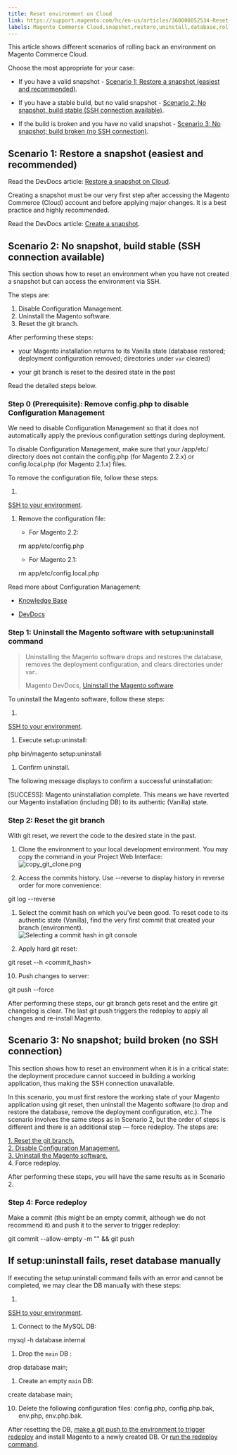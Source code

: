 ```yaml
---
title: Reset environment on Cloud
link: https://support.magento.com/hc/en-us/articles/360000852534-Reset-environment-on-Cloud
labels: Magento Commerce Cloud,snapshot,restore,uninstall,database,roll back,git,2.2.x,2.1.x,how to
---
```


This article shows different scenarios of rolling back an environment on Magento Commerce Cloud.

Choose the most appropriate for your case:

* If you have a valid snapshot - [Scenario 1: Restore a snapshot (easiest and recommended)](#scen1).

* If you have a stable build, but no valid snapshot - [Scenario 2: No snapshot, build stable (SSH connection available)](#scen2).

* If the build is broken and you have no valid snapshot - [Scenario 3: No snapshot; build broken (no SSH connection)](#scen3).

## Scenario 1: Restore a snapshot (easiest and recommended)

Read the DevDocs article: [Restore a snapshot on Cloud](http://devdocs.magento.com/guides/v2.2/cloud/project/project-webint-snap.html#restore-snapshot).

Creating a snapshot must be our very first step after accessing the Magento Commerce (Cloud) account and before applying major changes. It is a best practice and highly recommended.

Read the DevDocs article: [Create a snapshot](http://devdocs.magento.com/guides/v2.2/cloud/project/project-webint-snap.html#create-snapshot).

## Scenario 2: No snapshot, build stable (SSH connection available)

This section shows how to reset an environment when you have not created a snapshot but can access the environment via SSH.

The steps are:

1. Disable Configuration Management.  
 1. Uninstall the Magento software.  
 2. Reset the git branch.

After performing these steps:

* your Magento installation returns to its Vanilla state (database restored; deployment configuration removed; directories under `var` cleared)

* your git branch is reset to the desired state in the past

Read the detailed steps below.

### Step 0 (Prerequisite): Remove config.php to disable Configuration Management

We need to disable Configuration Management so that it does not automatically apply the previous configuration settings during deployment.

To disable Configuration Management, make sure that your /app/etc/ directory does not contain the config.php (for Magento 2.2.x) or config.local.php (for Magento 2.1.x) files.

To remove the configuration file, follow these steps:

1. 
[SSH to your environment](http://devdocs.magento.com/guides/v2.2/cloud/env/environments-ssh.html#ssh).

1. Remove the configuration file:

	
	* For Magento 2.2:  
	
	rm app/etc/config.php
	
	
	* For Magento 2.1:  
	
	rm app/etc/config.local.php

Read more about Configuration Management:

* [Knowledge Base](https://support.magento.com/hc/en-us/articles/115003169574)

* [DevDocs](http://devdocs.magento.com/guides/v2.2/cloud/live/sens-data-over.html)

### Step 1: Uninstall the Magento software with setup:uninstall command

> 
> Uninstalling the Magento software drops and restores the database, removes the deployment configuration, and clears directories under `var`.
> 
> 
> Magento DevDocs, [Uninstall the Magento software](http://devdocs.magento.com/guides/v2.2/install-gde/install/cli/install-cli-uninstall.html#instgde-install-uninstall)
> 
> 
> 
To uninstall the Magento software, follow these steps:

1. 
[SSH to your environment](http://devdocs.magento.com/guides/v2.2/cloud/env/environments-ssh.html#ssh).

1. Execute setup:uninstall: 

php bin/magento setup:uninstall

1. Confirm uninstall.

The following message displays to confirm a successful uninstallation:

[SUCCESS]: Magento uninstallation complete.
This means we have reverted our Magento installation (including DB) to its authentic (Vanilla) state.

### Step 2: Reset the git branch

With git reset, we revert the code to the desired state in the past.

1. Clone the environment to your local development environment. You may copy the command in your Project Web Interface:  
 ![copy_git_clone.png](https://support.magento.com/hc/article_attachments/360000963074/copy_git_clone.png)

1. Access the commits history. Use --reverse to display history in reverse order for more convenience: 

git log --reverse

1. Select the commit hash on which you've been good. To reset code to its authentic state (Vanilla), find the very first commit that created your branch (environment).  
 ![Selecting a commit hash in git console](https://support.magento.com/hc/article_attachments/360000945733/select_commit_hash.png)

1. Apply hard git reset: 

git reset --h <commit\_hash>

10. Push changes to server: 

git push --force <origin> <branch>

After performing these steps, our git branch gets reset and the entire git changelog is clear. The last git push triggers the redeploy to apply all changes and re-install Magento.

## Scenario 3: No snapshot; build broken (no SSH connection)

This section shows how to reset an environment when it is in a critical state: the deployment procedure cannot succeed in building a working application, thus making the SSH connection unavailable.

In this scenario, you must first restore the working state of your Magento application using git reset, then uninstall the Magento software (to drop and restore the database, remove the deployment configuration, etc.). The scenario involves the same steps as in Scenario 2, but the order of steps is different and there is an additional step — force redeploy. The steps are:

[1. Reset the git branch.](https://support.magento.com/hc/en-us/articles/360000852534#reset-git-branch)  
 [2. Disable Configuration Management.](https://support.magento.com/hc/en-us/articles/360000852534#disable_config_management)  
 [3. Uninstall the Magento software.](https://support.magento.com/hc/en-us/articles/360000852534#setup-uninstall)  
 4. Force redeploy.

After performing these steps, you will have the same results as in Scenario 2.

### Step 4: Force redeploy

Make a commit (this might be an empty commit, although we do not recommend it) and push it to the server to trigger redeploy:

git commit --allow-empty -m "<message>" && git push <origin> <branch>
## If setup:uninstall fails, reset database manually

If executing the setup:uninstall command fails with an error and cannot be completed, we may clear the DB manually with these steps:

1. 
[SSH to your environment](http://devdocs.magento.com/guides/v2.2/cloud/env/environments-ssh.html#ssh).

1. Connect to the MySQL DB: 

mysql -h database.internal

1. Drop the `main` DB : 

drop database main;

1. Create an empty `main` DB: 

create database main;

10. Delete the following configuration files: config.php, config.php.bak, env.php, env.php.bak.

After resetting the DB, [make a git push to the environment to trigger redeploy](https://devdocs.magento.com/guides/v2.3/cloud/reference/cli-ref-topic.html#git-commands) and install Magento to a newly created DB. Or [run the redeploy command](https://devdocs.magento.com/guides/v2.3/cloud/reference/cli-ref-topic.html#environment-commands).

